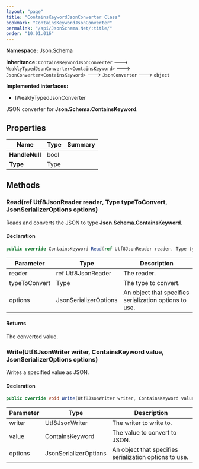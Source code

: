 ```yaml
---
layout: "page"
title: "ContainsKeywordJsonConverter Class"
bookmark: "ContainsKeywordJsonConverter"
permalink: "/api/JsonSchema.Net/:title/"
order: "10.01.016"
---
```

**Namespace:** Json.Schema

**Inheritance:**
`ContainsKeywordJsonConverter`
 🡒 
`WeaklyTypedJsonConverter<ContainsKeyword>`
 🡒 
`JsonConverter<ContainsKeyword>`
 🡒 
`JsonConverter`
 🡒 
`object`

**Implemented interfaces:**

- IWeaklyTypedJsonConverter

JSON converter for **Json.Schema.ContainsKeyword**.

## Properties

| Name | Type | Summary |
|---|---|---|
| **HandleNull** | bool |  |
| **Type** | Type |  |

## Methods

### Read(ref Utf8JsonReader reader, Type typeToConvert, JsonSerializerOptions options)

Reads and converts the JSON to type **Json.Schema.ContainsKeyword**.

#### Declaration

```c#
public override ContainsKeyword Read(ref Utf8JsonReader reader, Type typeToConvert, JsonSerializerOptions options)
```

| Parameter | Type | Description |
|---|---|---|
| reader | ref Utf8JsonReader | The reader. |
| typeToConvert | Type | The type to convert. |
| options | JsonSerializerOptions | An object that specifies serialization options to use. |


#### Returns

The converted value.

### Write(Utf8JsonWriter writer, ContainsKeyword value, JsonSerializerOptions options)

Writes a specified value as JSON.

#### Declaration

```c#
public override void Write(Utf8JsonWriter writer, ContainsKeyword value, JsonSerializerOptions options)
```

| Parameter | Type | Description |
|---|---|---|
| writer | Utf8JsonWriter | The writer to write to. |
| value | ContainsKeyword | The value to convert to JSON. |
| options | JsonSerializerOptions | An object that specifies serialization options to use. |


